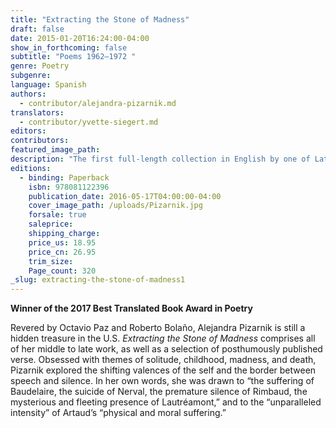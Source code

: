 ```yaml
---
title: "Extracting the Stone of Madness"
draft: false
date: 2015-01-20T16:24:00-04:00
show_in_forthcoming: false
subtitle: "Poems 1962–1972 "
genre: Poetry
subgenre:
language: Spanish
authors:
  - contributor/alejandra-pizarnik.md
translators:
  - contributor/yvette-siegert.md
editors:
contributors:
featured_image_path:
description: "The first full-length collection in English by one of Latin America's most significant twentieth-century poets. "
editions:
  - binding: Paperback
    isbn: 978081122396
    publication_date: 2016-05-17T04:00:00-04:00
    cover_image_path: /uploads/Pizarnik.jpg
    forsale: true
    saleprice:
    shipping_charge:
    price_us: 18.95
    price_cn: 26.95
    trim_size:
    Page_count: 320
_slug: extracting-the-stone-of-madness1
---
```


**Winner of the 2017 Best Translated Book Award in Poetry**

Revered by Octavio Paz and Roberto Bolaño, Alejandra Pizarnik is still a hidden treasure in the U.S. _Extracting the Stone of Madness_ comprises all of her middle to late work, as well as a selection of posthumously published verse. Obsessed with themes of solitude, childhood, madness, and death, Pizarnik explored the shifting valences of the self and the border between speech and silence. In her own words, she was drawn to “the suffering of Baudelaire, the suicide of Nerval, the premature silence of Rimbaud, the mysterious and fleeting presence of Lautréamont,” and to the “unparalleled intensity” of Artaud’s “physical and moral suffering.”

